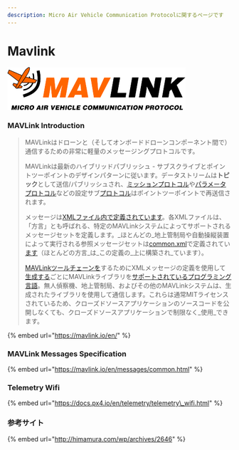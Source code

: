 ```yaml
---
description: Micro Air Vehicle Communication Protocolに関するページです
---
```


# Mavlink

![MAVLINK Introduction](.gitbook/assets/logo_mavlink_small%20%281%29.png)

### MAVLink Introduction

> MAVLinkはドローンと（そしてオンボードドローンコンポーネント間で）通信するための非常に軽量のメッセージングプロトコルです。
>
> MAVLinkは最新のハイブリッドパブリッシュ - サブスクライブとポイントツーポイントのデザインパターンに従います。データストリームは**トピック**として送信/パブリッシュされ、[ミッションプロトコル](https://mavlink.io/en/services/mission.html)や[パラメータプロトコル](https://mavlink.io/en/services/parameter.html)などの設定サブ[プロトコル](https://mavlink.io/en/services/parameter.html)はポイントツーポイントで再送信されます。
>
> メッセージは[XMLファイル内で定義されています](https://mavlink.io/en/messages/)。各XMLファイルは、「方言」とも呼ばれる、特定のMAVLinkシステムによってサポートされるメッセージセットを定義します。_ほとんどの_地上管制局や自動操縦装置によって実行される参照メッセージセットは[common.xml](https://mavlink.io/en/messages/common.html)で定義されてい[ます](https://mavlink.io/en/messages/common.html)（ほとんどの方言_は_この定義の_上に構築され_ています）。
>
> [MAVLinkツールチェーンを](https://github.com/mavlink/mavlink/)するためにXMLメッセージの定義を使用して[生成する](https://mavlink.io/en/getting_started/generate_libraries.html)ごとにMAVLinkライブラリを[サポートされているプログラミング言語](https://mavlink.io/en/#supported_languages)。無人偵察機、地上管制局、およびその他のMAVLinkシステムは、生成されたライブラリを使用して通信します。これらは通常MITライセンスされているため、クローズドソースアプリケーションのソースコードを公開しなくても、クローズドソースアプリケーションで制限なく_使用_できます。

{% embed url="https://mavlink.io/en/" %}



### MAVLink Messages Specification

{% embed url="https://mavlink.io/en/messages/common.html" %}



### Telemetry Wifi

{% embed url="https://docs.px4.io/en/telemetry/telemetry\_wifi.html" %}



### 参考サイト

{% embed url="http://himamura.com/wp/archives/2646" %}



